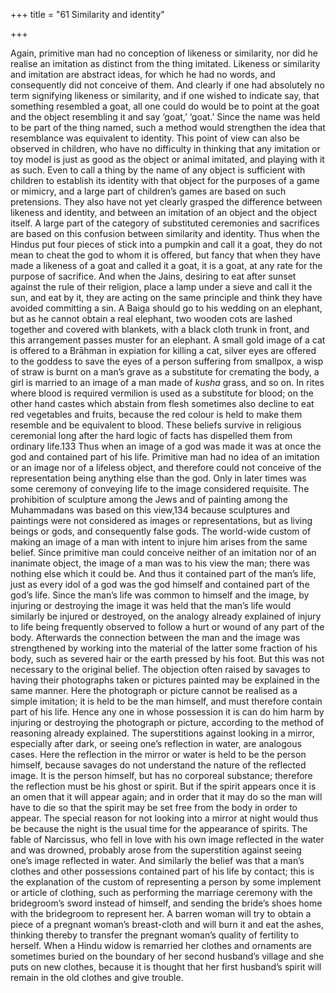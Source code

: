 +++
title = "61 Similarity and identity"

+++

Again, primitive man had no conception of likeness or similarity, nor did he realise an imitation as distinct from the thing imitated. Likeness or similarity and imitation are abstract ideas, for which he had no words, and consequently did not conceive of them. And clearly if one had absolutely no term signifying likeness or similarity, and if one wished to indicate say, that something resembled a goat, all one could do would be to point at the goat and the object resembling it and say ‘goat,’ ‘goat.’ Since the name was held to be part of the thing named, such a method would strengthen the idea that resemblance was equivalent to identity. This point of view can also be observed in children, who have no difficulty in thinking that any imitation or toy model is just as good as the object or animal imitated, and playing with it as such. Even to call a thing by the name of any object is sufficient with children to establish its identity with that object for the purposes of a game or mimicry, and a large part of children’s games are based on such pretensions. They also have not yet clearly grasped the difference between likeness and identity, and between an imitation of an object and the object itself. A large part of the category of substituted ceremonies and sacrifices are based on this confusion between similarity and identity. Thus when the Hindus put four pieces of stick into a pumpkin and call it a goat, they do not mean to cheat the god to whom it is offered, but fancy that when they have made a likeness of a goat and called it a goat, it is a goat, at any rate for the purpose of sacrifice. And when the Jains, desiring to eat after sunset against the rule of their religion, place a lamp under a sieve and call it the sun, and eat by it, they are acting on the same principle and think they have avoided committing a sin. A Baiga should go to his wedding on an elephant, but as he cannot obtain a real elephant, two wooden cots are lashed together and covered with blankets, with a black cloth trunk in front, and this arrangement passes muster for an elephant. A small gold image of a cat is offered to a Brāhman in expiation for killing a cat, silver eyes are offered to the goddess to save the eyes of a person suffering from smallpox, a wisp of straw is burnt on a man’s grave as a substitute for cremating the body, a girl is married to an image of a man made of *kusha* grass, and so on. In rites where blood is required vermilion is used as a substitute for blood; on the other hand castes which abstain from flesh sometimes also decline to eat red vegetables and fruits, because the red colour is held to make them resemble and be equivalent to blood. These beliefs survive in religious ceremonial long after the hard logic of facts has dispelled them from ordinary life.133 Thus when an image of a god was made it was at once the god and contained part of his life. Primitive man had no idea of an imitation or an image nor of a lifeless object, and therefore could not conceive of the representation being anything else than the god. Only in later times was some ceremony of conveying life to the image considered requisite. The prohibition of sculpture among the Jews and of painting among the Muhammadans was based on this view,134 because sculptures and paintings were not considered as images or representations, but as living beings or gods, and consequently false gods. The world-wide custom of making an image of a man with intent to injure him arises from the same belief. Since primitive man could conceive neither of an imitation nor of an inanimate object, the image of a man was to his view the man; there was nothing else which it could be. And thus it contained part of the man’s life, just as every idol of a god was the god himself and contained part of the god’s life. Since the man’s life was common to himself and the image, by injuring or destroying the image it was held that the man’s life would similarly be injured or destroyed, on the analogy already explained of injury to life being frequently observed to follow a hurt or wound of any part of the body. Afterwards the connection between the man and the image was strengthened by working into the material of the latter some fraction of his body, such as severed hair or the earth pressed by his foot. But this was not necessary to the original belief. The objection often raised by savages to having their photographs taken or pictures painted may be explained in the same manner. Here the photograph or picture cannot be realised as a simple imitation; it is held to be the man himself, and must therefore contain part of his life. Hence any one in whose possession it is can do him harm by injuring or destroying the photograph or picture, according to the method of reasoning already explained. The superstitions against looking in a mirror, especially after dark, or seeing one’s reflection in water, are analogous cases. Here the reflection in the mirror or water is held to be the person himself, because savages do not understand the nature of the reflected image. It is the person himself, but has no corporeal substance; therefore the reflection must be his ghost or spirit. But if the spirit appears once it is an omen that it will appear again; and in order that it may do so the man will have to die so that the spirit may be set free from the body in order to appear. The special reason for not looking into a mirror at night would thus be because the night is the usual time for the appearance of spirits. The fable of Narcissus, who fell in love with his own image reflected in the water and was drowned, probably arose from the superstition against seeing one’s image reflected in water. And similarly the belief was that a man’s clothes and other possessions contained part of his life by contact; this is the explanation of the custom of representing a person by some implement or article of clothing, such as performing the marriage ceremony with the bridegroom’s sword instead of himself, and sending the bride’s shoes home with the bridegroom to represent her. A barren woman will try to obtain a piece of a pregnant woman’s breast-cloth and will burn it and eat the ashes, thinking thereby to transfer the pregnant woman’s quality of fertility to herself. When a Hindu widow is remarried her clothes and ornaments are sometimes buried on the boundary of her second husband’s village and she puts on new clothes, because it is thought that her first husband’s spirit will remain in the old clothes and give trouble. 



